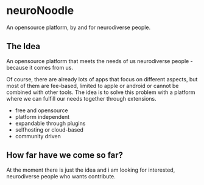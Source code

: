 # neuroNoodle
An opensource platform, by and for neurodiverse people. 

## The Idea

An opensource platform that meets the needs of us neurodiverse people - because it comes from us. 

Of course, there are already lots of apps that focus on different aspects, but most of them are fee-based, limited to apple or android or cannot be combined with other tools. The idea is to solve this problem with a platform where we can fulfill our needs together through extensions. 

* free and opensource
* platform independent
* expandable through plugins
* selfhosting or cloud-based 
* community driven

## How far have we come so far? 

At the moment there is just the idea and i am looking for interested, neurodiverse people who wants contribute. 